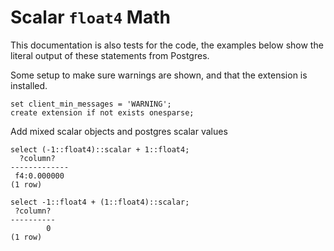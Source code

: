 # Scalar `float4` Math

This documentation is also tests for the code, the examples below
show the literal output of these statements from Postgres.

Some setup to make sure warnings are shown, and that the extension
is installed.
``` postgres-console
set client_min_messages = 'WARNING';
create extension if not exists onesparse;
```
Add mixed scalar objects and postgres scalar values
``` postgres-console
select (-1::float4)::scalar + 1::float4;
  ?column?   
-------------
 f4:0.000000
(1 row)

select -1::float4 + (1::float4)::scalar;
 ?column? 
----------
        0
(1 row)

```